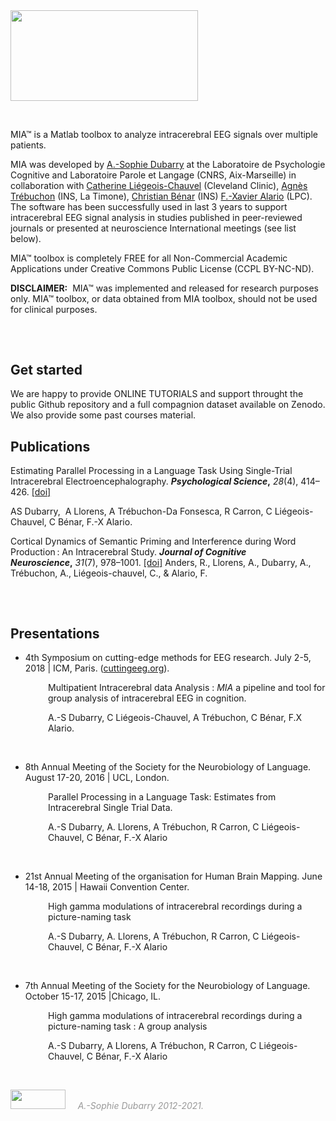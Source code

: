 <img class="alignnone size-medium wp-image-289" src="http://www.neurotrack.fr/wp-content/uploads/2018/05/mia_newlogo3-300x145.png" alt="" width="300" height="145" />

&nbsp;

MIA™ is a Matlab toolbox to analyze intracerebral EEG signals over multiple patients.

MIA was developed by <a href="http://www.neurotrack.fr/contact/">A.-Sophie Dubarry</a> at the Laboratoire de Psychologie Cognitive and Laboratoire Parole et Langage (CNRS, Aix-Marseille) in collaboration with <a href="https://www.researchgate.net/profile/Catherine_Liegeois-Chauvel">Catherine Liégeois-Chauvel</a> (Cleveland Clinic), <a href="http://ins.univ-amu.fr/research-teams/team-member/a.trebuchon/">Agnès Trébuchon</a> (INS, La Timone), <a href="http://ins.univ-amu.fr/fr/research-teams/team-member/c.benar/">Christian Bénar</a> (INS) <a href="https://lpc.univ-amu.fr/fr/profile/alario-francois-xavier">F.-Xavier Alario</a> (LPC). The software has been successfully used in last 3 years to support intracerebral EEG signal analysis in studies published in peer-reviewed journals or presented at neuroscience International meetings (see list below).

MIA™ toolbox is completely FREE for all Non-Commercial Academic Applications under Creative Commons Public License (CCPL BY-NC-ND).

<strong>DISCLAIMER:</strong>  MIA™ was implemented and released for research purposes only. MIA™ toolbox, or data obtained from MIA toolbox, should not be used for clinical purposes.

<h2></h2>
&nbsp;
<h2>Get started</h2>

We are happy to provide ONLINE TUTORIALS and support throught the public Github repository and a full compagnion dataset available on Zenodo. We also provide some past courses material.

 
<h2>Publications</h2>
Estimating Parallel Processing in a Language Task Using Single-Trial Intracerebral Electroencephalography. <strong><em>Psychological Science</em>,</strong> <em>28</em>(4), 414–426. <a href="http://doi.org/10.1177/0956797616681296">[doi]</a>

AS Dubarry,  A Llorens, A Trébuchon-Da Fonsesca, R Carron, C Liégeois-Chauvel, C Bénar, F.-X Alario.

Cortical Dynamics of Semantic Priming and Interference during Word Production : An Intracerebral Study. <strong><em> Journal of Cognitive Neuroscience</em>,</strong> <em>31</em>(7), 978–1001. <a href="https://doi.org/10.1162/jocn">[doi]</a>
Anders, R., Llorens, A., Dubarry, A., Trébuchon, A., Liégeois-chauvel, C., & Alario, F.
<h2></h2>
&nbsp;
<h2>Presentations</h2>
<ul>
 	<li>4th Symposium on cutting-edge methods for EEG research. July 2-5, 2018 | ICM, Paris. (<a href="http://cuttingeeg.org">cuttingeeg.org</a>).</li>
</ul>
<p style="padding-left: 60px;">Multipatient Intracerebral data Analysis : <em>MIA</em> a pipeline and tool for group analysis of intracerebral EEG in cognition.</p>
<p style="padding-left: 60px;">A.-S Dubarry, C Liégeois-Chauvel, A Trébuchon, C Bénar, F.X Alario.</p>
&nbsp;
<ul>
 	<li>8th Annual Meeting of the Society for the Neurobiology of Language. August 17-20, 2016 | UCL, London.</li>
</ul>
<p style="padding-left: 60px;">Parallel Processing in a Language Task: Estimates from Intracerebral Single Trial Data.</p>
<p style="padding-left: 60px;">A.-S Dubarry, A. Llorens, A Trébuchon, R Carron, C Liégeois-Chauvel, C Bénar, F.-X Alario</p>
&nbsp;
<ul>
 	<li>21st Annual Meeting of the organisation for Human Brain Mapping. June 14-18, 2015 | Hawaii Convention Center.</li>
</ul>
<p style="padding-left: 60px;">High gamma modulations of intracerebral recordings during a picture-naming task</p>
<p style="padding-left: 60px;">A.-S Dubarry, A. Llorens, A Trébuchon, R Carron, C Liégeois-Chauvel, C Bénar, F.-X Alario</p>
&nbsp;
<ul>
 	<li>7th Annual Meeting of the Society for the Neurobiology of Language. October 15-17, 2015 |Chicago, IL.</li>
</ul>
<p style="padding-left: 60px;">High gamma modulations of intracerebral recordings during a picture-naming task : A group analysis</p>
<p style="padding-left: 60px;">A.-S Dubarry, A Llorens, A Trébuchon, R Carron, C Liégeois- Chauvel, C Bénar, F.-X Alario</p>
&nbsp;

<img class="alignnone size-full wp-image-284" src="http://www.neurotrack.fr/wp-content/uploads/2018/05/Copyrigth.png" alt="" width="88" height="31" />   <span style="color: #999999;">  <em>A.-Sophie Dubarry 2012-2021.</em></span>

&nbsp;
